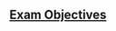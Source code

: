 ## [Exam Objectives](https://comptiacdn.azureedge.net/webcontent/docs/default-source/exam-objectives/comptia-security-sy0-701-exam-objectives-(5-0).pdf)
